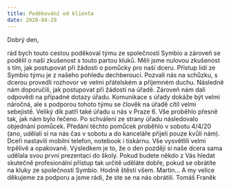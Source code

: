 ```yaml
---
title: Poděkování od klienta
date: 2020-04-29
---
```

Dobrý den,

rád bych touto cestou poděkoval týmu ze společnosti Symbio a zároveň se podělil o naší zkušenost s touto partou kluků. Měli jsme nulovou zkušenost s tím, jak postupovat při žádosti o pomůcky pro naší dceru. Přístup lidí ze Symbio týmu je z našeho pohledu dechberoucí. Pozvali nás na schůzku, s dcerou provedli rozhovor ve velmi přátelském a příjemném duchu. Následně nám doporučili, jak postupovat při žádosti na úřadě. Zároveň nám dali odpovědi na případné dotazy úřadu. Komunikace s úřady dokáže být velmi náročná, ale s podporou tohoto týmu se člověk na úřadě cítil velmi sebejistě. Veliký dík patří také úřadu u nás v Praze 6. Vše proběhlo přesně tak, jak nám bylo řečeno. Po schválení ze strany úřadu následovalo objednání pomůcek. Předání těchto pomůcek proběhlo v sobotu 4/4/20 (ano, udělali si na nás čas v sobotu a do kanceláře přijeli pouze kvůli nám). Dceři nastavili mobilní telefon, notebook i tiskárnu. Vše vysvětlili velmi trpělivě a opakovaně. Výsledkem je to, že o den později si naše dcera sama udělala svou první prezentaci do školy. Pokud budete někdo z Vás hledat skutečně profesionální přístup tak určitě uděláte dobře, pokud se obrátíte na kluky ze společnosti Symbio. Hodně štěstí všem.
Martin...
A my velice děkujeme za podporu a jsme rádi, že ste se na nás obrátili.
Tomáš Franěk
